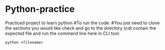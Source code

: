 # Python-practice
Practiced project to learn python
#To run the code:
#You just need to clone the sections you would like check and go to the directory (cd) contain the expected file and run the command line here in CLI tool:
```
python <filename>
```
